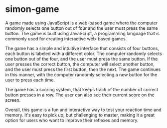 # simon-game

A game made using JavaScript is a web-based game where the computer randomly selects one button out of four and the user must press the same button. The game is built using JavaScript, a programming language that is commonly used for creating interactive web-based games.

The game has a simple and intuitive interface that consists of four buttons, each button is labeled with a different color. The computer randomly selects one button out of the four, and the user must press the same button. If the user presses the correct button, the computer will select another button, and the user must press the first button, then the next. The game continues in this manner, with the computer randomly selecting a new button for the user to press each time.

The game has a scoring system, that keeps track of the number of correct button presses in a row. The user can also see their current score on the screen. 

Overall, this game is a fun and interactive way to test your reaction time and memory. It's easy to pick up, but challenging to master, making it a great option for users who want to improve their reflexes and memory.
